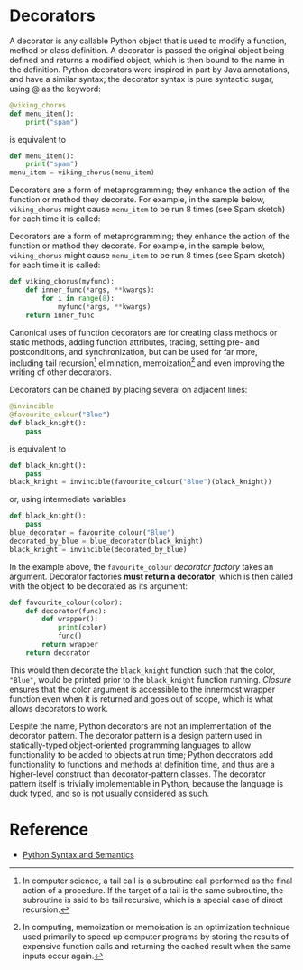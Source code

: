 # Decorators

A decorator is any callable Python object that is used to modify a function,
method or class definition. A decorator is passed the original object being
defined and returns a modified object, which is then bound to the name in the
definition. Python decorators were inspired in part by Java annotations, and
have a similar syntax; the decorator syntax is pure syntactic sugar, using @ as
the keyword:

``` python
@viking_chorus
def menu_item():
    print("spam")
```

is equivalent to

``` python
def menu_item():
    print("spam")
menu_item = viking_chorus(menu_item)
```

Decorators are a form of metaprogramming; they enhance the action of the
function or method they decorate. For example, in the sample below,
`viking_chorus` might cause `menu_item` to be run 8 times (see Spam sketch) for each
time it is called:


Decorators are a form of metaprogramming; they enhance the action of the
function or method they decorate. For example, in the sample below,
`viking_chorus` might cause `menu_item` to be run 8 times (see Spam sketch) for each
time it is called:

``` python
def viking_chorus(myfunc):
    def inner_func(*args, **kwargs):
        for i in range(8):
            myfunc(*args, **kwargs)
    return inner_func
```


Canonical uses of function decorators are for creating class methods or static
methods, adding function attributes, tracing, setting pre- and postconditions,
and synchronization, but can be used for far more, including tail recursion[^1]
elimination, memoization[^2] and even improving the writing of other
decorators.

[^1]: In computer science, a tail call is a subroutine call performed as the final
  action of a procedure. If the target of a tail is the same subroutine, the
  subroutine is said to be tail recursive, which is a special case of direct
  recursion.

[^2]: In computing, memoization or memoisation is an optimization technique used
  primarily to speed up computer programs by storing the results of expensive
  function calls and returning the cached result when the same inputs occur again.

Decorators can be chained by placing several on adjacent lines:

``` python
@invincible
@favourite_colour("Blue")
def black_knight():
    pass
```

is equivalent to

``` python
def black_knight():
    pass
black_knight = invincible(favourite_colour("Blue")(black_knight))
```

or, using intermediate variables

``` python
def black_knight():
    pass
blue_decorator = favourite_colour("Blue")
decorated_by_blue = blue_decorator(black_knight)
black_knight = invincible(decorated_by_blue)
```

In the example above, the `favourite_colour` _decorator factory_ takes an
argument. Decorator factories __must return a decorator__, which is then called with
the object to be decorated as its argument:

``` python
def favourite_colour(color):
    def decorator(func):
        def wrapper():
            print(color)
            func()
        return wrapper
    return decorator
```

This would then decorate the `black_knight` function such that the color, `"Blue"`,
would be printed prior to the `black_knight` function running. _Closure_ ensures
that the color argument is accessible to the innermost wrapper function even
when it is returned and goes out of scope, which is what allows decorators to
work.

Despite the name, Python decorators are not an implementation of the decorator
pattern. The decorator pattern is a design pattern used in statically-typed
object-oriented programming languages to allow functionality to be added to
objects at run time; Python decorators add functionality to functions and
methods at definition time, and thus are a higher-level construct than
decorator-pattern classes. The decorator pattern itself is trivially
implementable in Python, because the language is duck typed, and so is not
usually considered as such.

# Reference

- [Python Syntax and Semantics](https://en.wikipedia.org/wiki/Python_syntax_and_semantics#Decorators)

